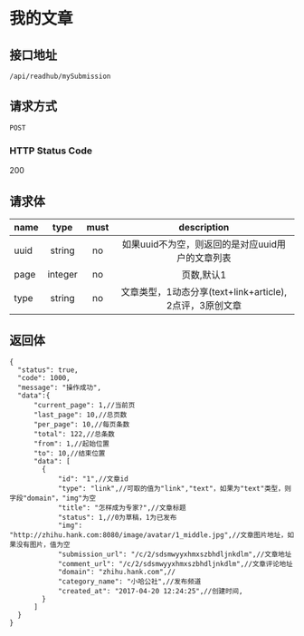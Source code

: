 # 我的文章

## 接口地址

`/api/readhub/mySubmission`

## 请求方式

`POST`

### HTTP Status Code

200

## 请求体

| name     | type     | must     | description |
|----------|:--------:|:--------:|:--------:|
| uuid   | string   | no      | 如果uuid不为空，则返回的是对应uuid用户的文章列表 |
| page   | integer   | no      | 页数,默认1 |
| type   | string   | no      | 文章类型，1动态分享(text+link+article), 2点评，3原创文章 |


## 返回体

```json5
{
  "status": true,
  "code": 1000,
  "message": "操作成功",
  "data":{
      "current_page": 1,//当前页
      "last_page": 10,//总页数
      "per_page": 10,//每页条数
      "total": 122,//总条数
      "from": 1,//起始位置
      "to": 10,//结束位置
      "data": [
        {
            "id": "1",//文章id
            "type": "link",//可取的值为"link","text"，如果为"text"类型，则字段"domain"，"img"为空
            "title": "怎样成为专家?",//文章标题
            "status": 1,//0为草稿，1为已发布
            "img": "http://zhihu.hank.com:8080/image/avatar/1_middle.jpg",//文章图片地址，如果没有图片，值为空
            "submission_url": "/c/2/sdsmwyyxhmxszbhdljnkdlm",//文章地址
            "comment_url": "/c/2/sdsmwyyxhmxszbhdljnkdlm",//文章评论地址
            "domain": "zhihu.hank.com",//
            "category_name": "小哈公社",//发布频道
            "created_at": "2017-04-20 12:24:25",//创建时间,
        }
      ]
  }
}
``` 
